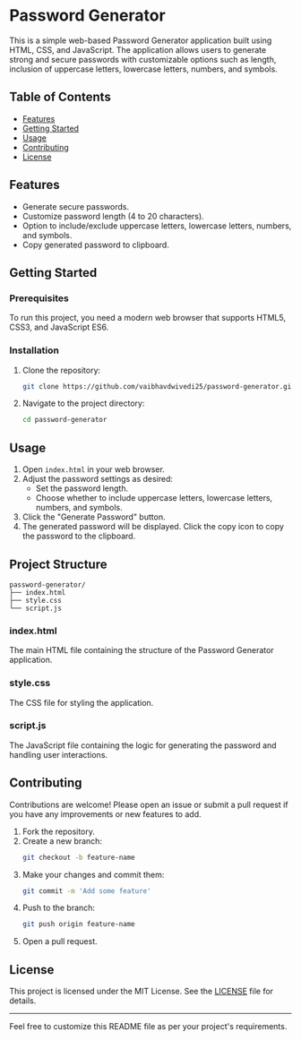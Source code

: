 # Password Generator

This is a simple web-based Password Generator application built using HTML, CSS, and JavaScript. The application allows users to generate strong and secure passwords with customizable options such as length, inclusion of uppercase letters, lowercase letters, numbers, and symbols.

## Table of Contents

- [Features](#features)
- [Getting Started](#getting-started)
- [Usage](#usage)
- [Contributing](#contributing)
- [License](#license)

## Features

- Generate secure passwords.
- Customize password length (4 to 20 characters).
- Option to include/exclude uppercase letters, lowercase letters, numbers, and symbols.
- Copy generated password to clipboard.

## Getting Started

### Prerequisites

To run this project, you need a modern web browser that supports HTML5, CSS3, and JavaScript ES6.

### Installation

1. Clone the repository:
   ```bash
   git clone https://github.com/vaibhavdwivedi25/password-generator.git
   ```
2. Navigate to the project directory:
   ```bash
   cd password-generator
   ```

## Usage

1. Open `index.html` in your web browser.
2. Adjust the password settings as desired:
   - Set the password length.
   - Choose whether to include uppercase letters, lowercase letters, numbers, and symbols.
3. Click the "Generate Password" button.
4. The generated password will be displayed. Click the copy icon to copy the password to the clipboard.

## Project Structure

```
password-generator/
├── index.html
├── style.css
└── script.js
```

### index.html

The main HTML file containing the structure of the Password Generator application.

### style.css

The CSS file for styling the application.

### script.js

The JavaScript file containing the logic for generating the password and handling user interactions.

## Contributing

Contributions are welcome! Please open an issue or submit a pull request if you have any improvements or new features to add.

1. Fork the repository.
2. Create a new branch:
   ```bash
   git checkout -b feature-name
   ```
3. Make your changes and commit them:
   ```bash
   git commit -m 'Add some feature'
   ```
4. Push to the branch:
   ```bash
   git push origin feature-name
   ```
5. Open a pull request.

## License

This project is licensed under the MIT License. See the [LICENSE](LICENSE) file for details.

---

Feel free to customize this README file as per your project's requirements.
